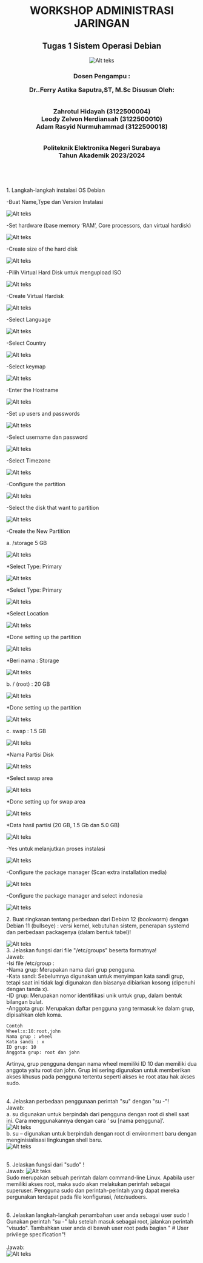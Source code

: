 </head>
<div align="center">
  <h1>WORKSHOP ADMINISTRASI JARINGAN</h1>
  <h2>Tugas 1 Sistem Operasi Debian</h2>
<img src="logo.png" alt="Alt teks">
<h3>Dosen Pengampu :

Dr..Ferry Astika Saputra,ST, M.Sc
Disusun Oleh:

<br>Zahrotul Hidayah 	    (3122500004)
<br>Leody Zelvon Herdiansah (3122500010)
<br>Adam Rasyid Nurmuhammad	(3122500018)</br>
 
<br>Politeknik Elektronika Negeri Surabaya
<br>Tahun Akademik 2023/2024</h3></br>

<body>
<div align="left">
  <h1></h1>
  <p>1. Langkah-langkah instalasi OS Debian
    <p>-Buat Name,Type dan Version Instalasi</p>
    <img src="1a.png" alt="Alt teks">
    <p>-Set hardware (base memory ‘RAM’, Core processors, dan virtual hardisk)</p>
    <img src="1b.png" alt="Alt teks">
    <p>-Create size of the hard disk</p>
    <img src="1b.png" alt="Alt teks">
    <p>-Pilih Virtual Hard Disk untuk mengupload ISO</p>
    <img src="1c.png" alt="Alt teks">
    <p>-Create Virtual Hardisk</p>
    <img src="1d.png" alt="Alt teks">
    <p>-Select Language</p>
    <img src="1e.png" alt="Alt teks">
    <p>-Select Country</p>
    <img src="1f.png" alt="Alt teks">
    <p>-Select keymap</p>
    <img src="1g.png" alt="Alt teks">
    <p>-Enter the Hostname</p>
    <img src="1h.png" alt="Alt teks">
    <p>-Set up users and passwords</p>
    <img src="1i.png" alt="Alt teks">
    <p>-Select username dan password</p>
    <img src="1j.png" alt="Alt teks">
    <p>-Select Timezone</p>
    <img src="1joke.png" alt="Alt teks">
    <p>-Configure the partition</p>
    <img src="1k.png" alt="Alt teks">
    <p>-Select the disk that want to partition</p>
    <img src="1L.png" alt="Alt teks">
    <p>-Create the New Partition</p>
    <p>a.  /storage 5 GB</p>
    <img src="1m.png" alt="Alt teks">
    <p>*Select Type: Primary</p>
    <img src="1n.png" alt="Alt teks">
    <p>*Select Type: Primary</p>
    <img src="1n2.png" alt="Alt teks">
    <p>*Select Location</p>
    <img src="1n3.png" alt="Alt teks">
    <p>*Done setting up the partition</p>
    <img src="1n4.png" alt="Alt teks">
    <p>*Beri nama : Storage</p>
    <img src="1n5.png" alt="Alt teks">
    <p>b. / (root) : 20 GB</p>
    <img src="2a.png" alt="Alt teks">
    <p>*Done setting up the partition</p>
    <img src="1b.png" alt="Alt teks">
    <p>c. swap : 1.5 GB</p>
    <img src="3.png" alt="Alt teks">
    <p>*Nama Partisi Disk</p>
    <img src="3a.png" alt="Alt teks">
    <p>*Select swap area</p>
    <img src="3b.png" alt="Alt teks">
    <p>*Done setting up for swap area</p>
    <img src="3c.png" alt="Alt teks">
    <p>*Data hasil partisi (20 GB, 1.5 Gb dan 5.0 GB)</p>
    <img src="3d.png" alt="Alt teks">
    <p>-Yes untuk melanjutkan proses instalasi</p>
    <img src="3ok1.png" alt="Alt teks">
    <p>-Configure the package manager (Scan extra installation media)</p>
    <img src="3ok2.png" alt="Alt teks">
    <p>-Configure the package manager and select indonesia</p>
    <img src="3ok3.png" alt="Alt teks">
    <p>2. Buat ringkasan tentang perbedaan dari Debian 12 (bookworm) dengan Debian 11 (bullseye) : versi kernel, kebutuhan sistem, penerapan systemd dan perbedaan packagenya (dalam bentuk tabel)!</p>
    <img src="2yes.png" alt="Alt teks">
    <br>3. Jelaskan fungsi dari file "/etc/groups" beserta formatnya!
    <br>Jawab:
    <br>-Isi file /etc/group : 
    <br>-Nama grup: Merupakan nama dari grup pengguna.  
    <br>-Kata sandi: Sebelumnya digunakan untuk menyimpan kata sandi grup, tetapi saat ini tidak lagi digunakan dan biasanya dibiarkan kosong (dipenuhi dengan tanda x).  
    <br>-ID grup: Merupakan nomor identifikasi unik untuk grup, dalam bentuk bilangan bulat.  
    <br>-Anggota grup: Merupakan daftar pengguna yang termasuk ke dalam grup, dipisahkan oleh koma.</br>

    Contoh 
    Wheel:x:10:root,john
    Nama grup : wheel 
    Kata sandi : x 
    ID grup: 10 
    Anggota grup: root dan john  

Artinya, grup pengguna dengan nama wheel memiliki ID 10 dan memiliki dua anggota yaitu root dan john. Grup ini sering digunakan untuk memberikan akses khusus pada pengguna tertentu seperti akses ke root atau hak akses sudo.</br>

<br>4. Jelaskan perbedaan penggunaan perintah "su" dengan "su -"!
<br>Jawab:
<br>a. su digunakan untuk berpindah dari pengguna dengan root di shell saat ini. Cara menggunakannya dengan cara ‘ su [nama pengguna]’.</br>
<img src="4a.png" alt="Alt teks">
<br>b. su – digunakan untuk berpindah dengan root di environment baru dengan menginisialisasi lingkungan shell baru.</br>
<img src="4b.png" alt="Alt teks"></br>

<br>5. Jelaskan fungsi dari "sudo" !
<br>Jawab:
<img src="5.png" alt="Alt teks"></br>
Sudo merupakan sebuah perintah dalam command-line Linux. Apabila user memiliki akses root, maka sudo akan melakukan perintah sebagai superuser. Pengguna sudo dan perintah-perintah yang dapat mereka pergunakan terdapat pada file konfigurasi, /etc/sudoers. </br>

<br>6. Jelaskan langkah-langkah penambahan user anda sebagai user sudo ! Gunakan perintah "su -" lalu setelah masuk sebagai root, jalankan perintah "visudo". Tambahkan user anda di bawah user root pada bagian " # User privilege specification"!</br>
<br>Jawab:</br>
<img src="6.png" alt="Alt teks">
 <h1></h1>
</div>